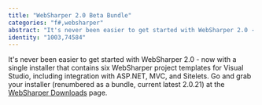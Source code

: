 ```yaml
---
title: "WebSharper 2.0 Beta Bundle"
categories: "f#,websharper"
abstract: "It's never been easier to get started with WebSharper 2.0 - now with a single installer that contains six WebSharper project templates for Visual Studio, including integration with ASP.NET, MVC, and Sitelets.  Go and grab your installer (renumbered as a bundle, current latest 2.0.21) at the WebSharper Downloads page."
identity: "1003,74584"
---
```

It's never been easier to get started with WebSharper 2.0 - now with a single installer that contains six WebSharper project templates for Visual Studio, including integration with ASP.NET, MVC, and Sitelets. Go and grab your installer (renumbered as a bundle, current latest 2.0.21) at the [WebSharper Downloads](http://www.websharper.com/Downloads.aspx) page.
